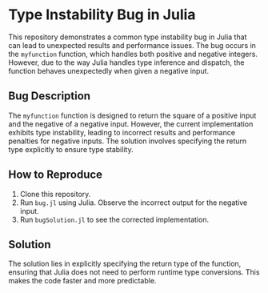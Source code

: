 # Type Instability Bug in Julia

This repository demonstrates a common type instability bug in Julia that can lead to unexpected results and performance issues. The bug occurs in the `myfunction` function, which handles both positive and negative integers. However, due to the way Julia handles type inference and dispatch, the function behaves unexpectedly when given a negative input. 

## Bug Description
The `myfunction` function is designed to return the square of a positive input and the negative of a negative input.  However, the current implementation exhibits type instability, leading to incorrect results and performance penalties for negative inputs.  The solution involves specifying the return type explicitly to ensure type stability.

## How to Reproduce
1. Clone this repository.
2. Run `bug.jl` using Julia. Observe the incorrect output for the negative input.
3. Run `bugSolution.jl` to see the corrected implementation.

## Solution
The solution lies in explicitly specifying the return type of the function, ensuring that Julia does not need to perform runtime type conversions. This makes the code faster and more predictable.